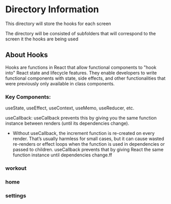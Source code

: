 # Directory Information

This directory will store the hooks for each screen

The directory will be consisted of subfolders that will correspond to the screen it the hooks are being used

## About Hooks

Hooks are functions in React that allow functional components to "hook into" React state and lifecycle features. 
They enable developers to write functional components with state, side effects, and other functionalities that were previously only available in class components.

### Key Components:
useState, useEffect, useContext, useMemo, useReducer, etc.

useCallback: useCallback prevents this by giving you the same function instance between renders (until its dependencies change).
- Without useCallback, the increment function is re-created on every render. That’s usually harmless for small cases, but it can cause wasted re-renders or effect loops when the function is used in dependencies or passed to children. useCallback prevents that by giving React the same function instance until dependencies change.ff


### workout

### home

### settings